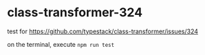 # class-transformer-324
test for https://github.com/typestack/class-transformer/issues/324

on the terminal, execute `npm run test`
